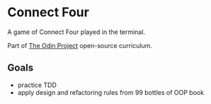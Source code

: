 # Connect Four

A game of Connect Four played in the terminal.

Part of [The Odin Project](https://www.theodinproject.com) open-source curriculum.

## Goals
- practice TDD
- apply design and refactoring rules from 99 bottles of OOP book
